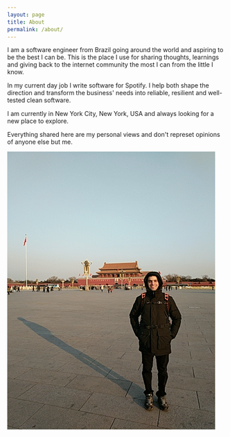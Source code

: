 ```yaml
---
layout: page
title: About
permalink: /about/
---
```


I am a software engineer from Brazil going around the world and aspiring to be the best I can be. This is the place I use for sharing thoughts, learnings and giving back to the internet community the most I can from the little I know.

In my current day job I write software for Spotify. I help both shape the direction and transform the business' needs into reliable, resilient and well-tested clean software.

I am currently in New York City, New York, USA and always looking for a new place to explore.

Everything shared here are my personal views and don't represet opinions of anyone else but me.

![About me](/assets/images/aboutMe.gif)
